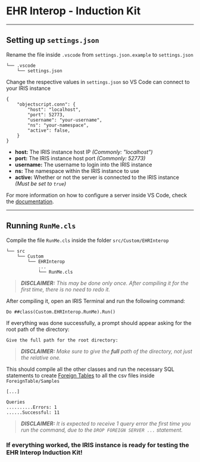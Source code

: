 # EHR Interop - Induction Kit

---
## Setting up `settings.json`

Rename the file inside `.vscode` from `settings.json.example` to `settings.json`  
```
└── .vscode
    └── settings.json
```
Change the respective values in `settings.json` so VS Code can connect to your IRIS instance
```
{
    "objectscript.conn": {
        "host": "localhost",
        "port": 52773,
        "username": "your-username",
        "ns": "your-namespace",
        "active": false,
    }
}
```
- **host:** The IRIS instance host IP *(Commonly: "localhost")*
- **port:** The IRIS instance host port *(Commonly: 52773)*
- **username:** The username to login into the IRIS instance
- **ns:** The namespace within the IRIS instance to use
- **active:** Whether or not the server is connected to the IRIS instance *(Must be set to `true`)*
  
For more information on how to configure a server inside VS Code, check the [documentation](https://docs.intersystems.com/components/csp/docbook/DocBook.UI.Page.cls?KEY=GVSCO_config#GVSCO_config_basics_settings).

---
## Running `RunMe.cls`


Compile the file `RunMe.cls` inside the folder `src/Custom/EHRInterop`
```
└── src
    └── Custom
        └── EHRInterop
            ...
            └── RunMe.cls
```

> ***DISCLAIMER:** This may be done only once. After compiling it for the first time, there is no need to redo it.*

After compiling it, open an IRIS Terminal and run the following command:
```
Do ##class(Custom.EHRInterop.RunMe).Run()
```

If everything was done successfully, a prompt should appear asking for the root path of the directory:
```
Give the full path for the root directory: 
```
> ***DISCLAIMER:** Make sure to give the **full** path of the directory, not just the relative one.*

This should compile all the other classes and run the necessary SQL statements to create [Foreign Tables](https://docs.intersystems.com/supplychain20231/csp/docbook/Doc.View.cls?KEY=RSQL_createforeigntable) to all the csv files inside `ForeignTable/Samples`
```
[...]

Queries
..........Errors: 1
......Successful: 11
```
> ***DISCLAIMER:** It is expected to receive 1 query error the first time you run the command, due to the `DROP FOREIGN SERVER ...` statement.*

### If everything worked, the IRIS instance is ready for testing the EHR Interop Induction Kit!
